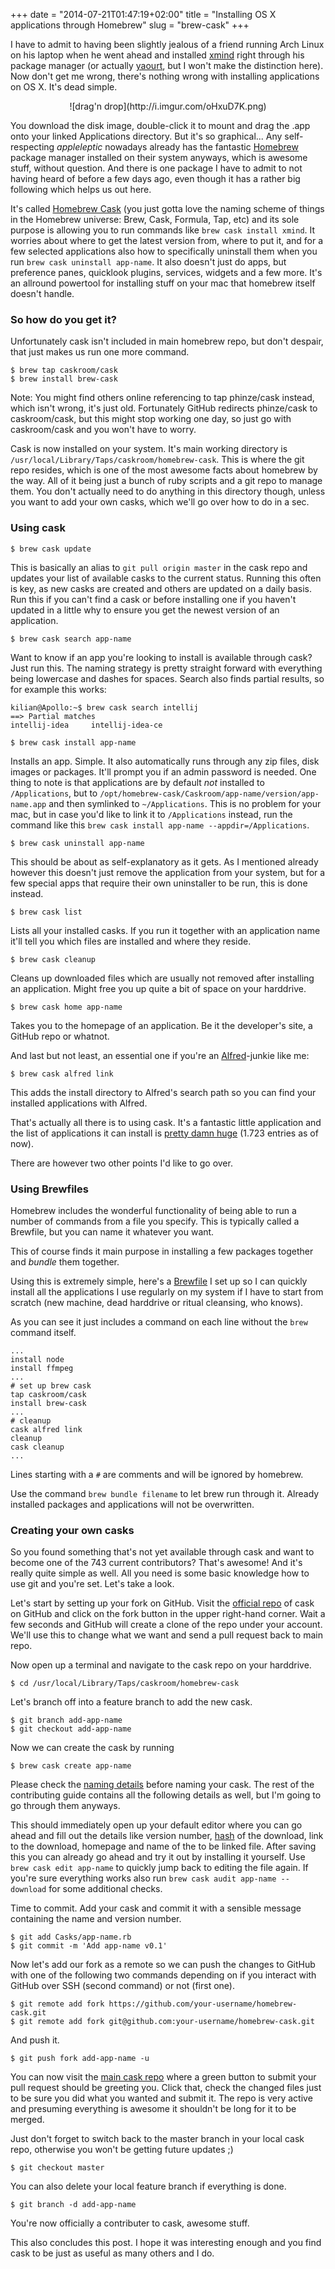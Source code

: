 +++
date = "2014-07-21T01:47:19+02:00"
title = "Installing OS X applications through Homebrew"
slug = "brew-cask"
+++

I have to admit to having been slightly jealous of a friend running Arch Linux on his laptop when he went ahead and installed [xmind](http://www.xmind.net/de/) right through his package manager (or actually [yaourt](https://wiki.archlinux.org/index.php/yaourt), but I won't make the distinction here). Now don't get me wrong, there's nothing wrong with installing applications on OS X. It's dead simple.
<p align="center">
  ![drag'n drop](http://i.imgur.com/oHxuD7K.png)
</p>

You download the disk image, double-click it to mount and drag the .app onto your linked Applications directory. But it's so graphical... Any self-respecting *appleleptic* nowadays already has the fantastic [Homebrew](http://brew.sh/) package manager installed on their system anyways, which is awesome stuff, without question. And there is one package I have to admit to not having heard of before a few days ago, even though it has a rather big following which helps us out here.

It's called [Homebrew Cask](http://caskroom.io/) (you just gotta love the naming scheme of things in the Homebrew universe: Brew, Cask, Formula, Tap, etc) and its sole purpose is allowing you to run commands like `brew cask install xmind`. It worries about where to get the latest version from, where to put it, and for a few selected applications also how to specifically uninstall them when you run `brew cask uninstall app-name`. It also doesn't just do apps, but preference panes, quicklook plugins, services, widgets and a few more. It's an allround powertool for installing stuff on your mac that homebrew itself doesn't handle.

### So how do you get it?

Unfortunately cask isn't included in main homebrew repo, but don't despair, that just makes us run one more command.

```
$ brew tap caskroom/cask
$ brew install brew-cask
```

Note: You might find others online referencing to tap phinze/cask instead, which isn't wrong, it's just old. Fortunately GitHub redirects phinze/cask to caskroom/cask, but this might stop working one day, so just go with caskroom/cask and you won't have to worry.

Cask is now installed on your system. It's main working directory is `/usr/local/Library/Taps/caskroom/homebrew-cask`. This is where the git repo resides, which is one of the most awesome facts about homebrew by the way. All of it being just a bunch of ruby scripts and a git repo to manage them. You don't actually need to do anything in this directory though, unless you want to add your own casks, which we'll go over how to do in a sec.

### Using cask

```
$ brew cask update
```

This is basically an alias to `git pull origin master` in the cask repo and updates your list of available casks to the current status. Running this often is key, as new casks are created and others are updated on a daily basis. Run this if you can't find a cask or before installing one if you haven't updated in a little why to ensure you get the newest version of an application.

```
$ brew cask search app-name
```

Want to know if an app you're looking to install is available through cask? Just run this. The naming strategy is pretty straight forward with everything being lowercase and dashes for spaces. Search also finds partial results, so for example this works:

```shell
kilian@Apollo:~$ brew cask search intellij
==> Partial matches
intellij-idea     intellij-idea-ce
```

```
$ brew cask install app-name
```

Installs an app. Simple. It also automatically runs through any zip files, disk images or packages. It'll prompt you if an admin password is needed.
One thing to note is that applications are by default *not* installed to `/Applications`, but to `/opt/homebrew-cask/Caskroom/app-name/version/app-name.app` and then symlinked to `~/Applications`. This is no problem for your mac, but in case you'd like to link it to `/Applications` instead, run the command like this `brew cask install app-name --appdir=/Applications`.

```
$ brew cask uninstall app-name
```

This should be about as self-explanatory as it gets. As I mentioned already however this doesn't just remove the application from your system, but for a few special apps that require their own uninstaller to be run, this is done instead.

```
$ brew cask list
```

Lists all your installed casks. If you run it together with an application name it'll tell you which files are installed and where they reside.

```
$ brew cask cleanup
```

Cleans up downloaded files which are usually not removed after installing an application. Might free you up quite a bit of space on your harddrive.

```
$ brew cask home app-name
```

Takes you to the homepage of an application. Be it the developer's site, a GitHub repo or whatnot.

And last but not least, an essential one if you're an [Alfred](http://www.alfredapp.com/)-junkie like me:

```
$ brew cask alfred link
```

This adds the install directory to Alfred's search path so you can find your installed applications with Alfred.

That's actually all there is to using cask. It's a fantastic little application and the list of applications it can install is [pretty damn huge](https://github.com/caskroom/homebrew-cask/tree/master/Casks) (1.723 entries as of now).

There are however two other points I'd like to go over.

### Using Brewfiles

Homebrew includes the wonderful functionality of being able to run a number of commands from a file you specify. This is typically called a Brewfile, but you can name it whatever you want.

This of course finds it main purpose in installing a few packages together and *bundle* them together.

Using this is extremely simple, here's a [Brewfile](https://github.com/kiliankoe/dotfiles/blob/master/Brewfile) I set up so I can quickly install all the applications I use regularly on my system if I have to start from scratch (new machine, dead harddrive or ritual cleansing, who knows).

As you can see it just includes a command on each line without the `brew` command itself.

```
...
install node
install ffmpeg
...
# set up brew cask
tap caskroom/cask
install brew-cask
...
# cleanup
cask alfred link
cleanup
cask cleanup
...
```

Lines starting with a `#` are comments and will be ignored by homebrew.

Use the command `brew bundle filename` to let brew run through it. Already installed packages and applications will not be overwritten.

### Creating your own casks

So you found something that's not yet available through cask and want to become one of the 743 current contributors? That's awesome! And it's really quite simple as well. All you need is some basic knowledge how to use git and you're set. Let's take a look.

Let's start by setting up your fork on GitHub. Visit the [official repo](https://github.com/caskroom/homebrew-cask) of cask on GitHub and click on the fork button in the upper right-hand corner. Wait a few seconds and GitHub will create a clone of the repo under your account. We'll use this to change what we want and send a pull request back to main repo.

Now open up a terminal and navigate to the cask repo on your harddrive.

```
$ cd /usr/local/Library/Taps/caskroom/homebrew-cask
```

Let's branch off into a feature branch to add the new cask.
```
$ git branch add-app-name
$ git checkout add-app-name
```

Now we can create the cask by running

```
$ brew cask create app-name
```

Please check the [naming details](https://github.com/caskroom/homebrew-cask/blob/master/CONTRIBUTING.md#cask-naming-details) before naming your cask. The rest of the contributing guide contains all the following details as well, but I'm going to go through them anyways.

This should immediately open up your default editor where you can go ahead and fill out the details like version number, [hash](http://notepad2.blogspot.de/2012/07/mac-os-x-how-to-generate-md5-sha1.html) of the download, link to the download, homepage and name of the to be linked file. After saving this you can already go ahead and try it out by installing it yourself. Use `brew cask edit app-name` to quickly jump back to editing the file again. If you're sure everything works also run `brew cask audit app-name --download` for some additional checks.

Time to commit. Add your cask and commit it with a sensible message containing the name and version number.

```
$ git add Casks/app-name.rb
$ git commit -m 'Add app-name v0.1'
```

Now let's add our fork as a remote so we can push the changes to GitHub with one of the following two commands depending on if you interact with GitHub over SSH (second command) or not (first one).

```
$ git remote add fork https://github.com/your-username/homebrew-cask.git
$ git remote add fork git@github.com:your-username/homebrew-cask.git
```

And push it.

```
$ git push fork add-app-name -u
```

You can now visit the [main cask repo](https://github.com/caskroom/homebrew-cask) where a green button to submit your pull request should be greeting you. Click that, check the changed files just to be sure you did what you wanted and submit it. The repo is very active and presuming everything is awesome it shouldn't be long for it to be merged.

Just don't forget to switch back to the master branch in your local cask repo, otherwise you won't be getting future updates ;)

```
$ git checkout master
```

You can also delete your local feature branch if everything is done.

```
$ git branch -d add-app-name
```

You're now officially a contributer to cask, awesome stuff.

This also concludes this post. I hope it was interesting enough and you find cask to be just as useful as many others and I do.
